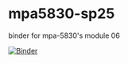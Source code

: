 # mpa5830-sp25
binder for mpa-5830's module 06

[![Binder](https://mybinder.org/badge_logo.svg)](https://mybinder.org/v2/gh/aniruhil/mpa5830-sp25/HEAD?urlpath=%2Fdoc%2Ftree%2FModule06-part-01.ipynb)
